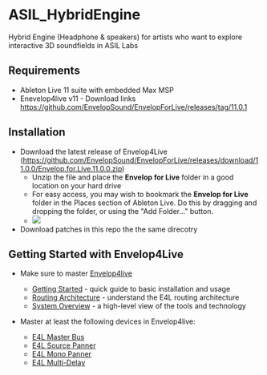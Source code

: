 # ASIL_HybridEngine
Hybrid Engine (Headphone &amp; speakers) for artists who want to explore interactive 3D soundfields in ASIL Labs

## Requirements
- Ableton Live 11 suite with embedded Max MSP
- Enevelop4live v11 - Download links https://github.com/EnvelopSound/EnvelopForLive/releases/tag/11.0.1

## Installation
* Download the latest release of Envelop4Live (https://github.com/EnvelopSound/EnvelopForLive/releases/download/11.0.0/Envelop.for.Live.11.0.0.zip)
  - Unzip the file and place the **Envelop for Live** folder in a good location on your hard drive
  - For easy access, you may wish to bookmark the **Envelop for Live** folder in the Places section of Ableton Live. Do this by dragging and dropping the folder, or using the "Add Folder..." button.
  - <img src="https://github.com/EnvelopSound/EnvelopForLive/raw/master/doc/E4L-Places-Add.png"/>
* Download patches in this repo the the same direcotry

## Getting Started with Envelop4Live
- Make sure to master [Envelop4live](https://github.com/EnvelopSound/EnvelopForLive/wiki)
  - [Getting Started](https://github.com/EnvelopSound/EnvelopForLive/wiki/Getting-Started) - quick guide to basic installation and usage
  - [Routing Architecture](https://github.com/EnvelopSound/EnvelopForLive/wiki/Routing-Architecture) - understand the E4L routing architecture
  - [System Overview](https://github.com/EnvelopSound/EnvelopForLive/wiki/System-Overview) - a high-level view of the tools and technology

- Master at least the following devices in Envelop4live:
  - [E4L Master Bus](https://github.com/EnvelopSound/EnvelopForLive/wiki/E4L-Master-Bus) 
  - [E4L Source Panner](https://github.com/EnvelopSound/EnvelopForLive/wiki/E4L-Source-Panner)
  - [E4L Mono Panner](https://github.com/EnvelopSound/EnvelopForLive/wiki/E4L-Mono-Panner)
  - [E4L Multi-Delay](https://github.com/EnvelopSound/EnvelopForLive/wiki/E4L-Multi-Delay)


